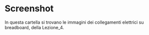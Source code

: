 # Screenshot  
In questa cartella si trovano le immagini dei collegamenti elettrici su breadboard, della Lezione_4.
